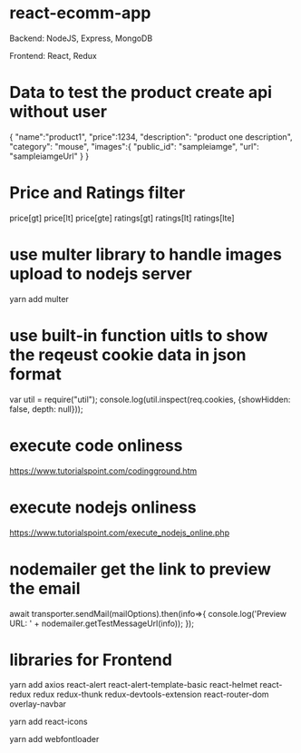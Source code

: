 # react-ecomm-app

Backend: NodeJS, Express, MongoDB

Frontend: React, Redux

# Data to test the product create api without user

{
    "name":"product1",
    "price":1234,
    "description": "product one description",
    "category": "mouse",
    "images":{
        "public_id": "sampleiamge",
        "url": "sampleiamgeUrl"
    }
}

# Price and Ratings filter

price[gt]
price[lt]
price[gte]
ratings[gt]
ratings[lt]
ratings[lte]

# use multer library to handle images upload to nodejs server

yarn add multer

# use built-in function uitls to show the reqeust cookie data in json format

var util = require("util");
console.log(util.inspect(req.cookies, {showHidden: false, depth: null}));

# execute code onliness

https://www.tutorialspoint.com/codingground.htm

# execute nodejs onliness

https://www.tutorialspoint.com/execute_nodejs_online.php

# nodemailer get the link to preview the email

 await transporter.sendMail(mailOptions).then(info=>{
        console.log('Preview URL: ' + nodemailer.getTestMessageUrl(info));
    });

# libraries for Frontend

yarn add axios react-alert react-alert-template-basic react-helmet react-redux redux redux-thunk redux-devtools-extension react-router-dom overlay-navbar

yarn add react-icons

yarn add webfontloader
